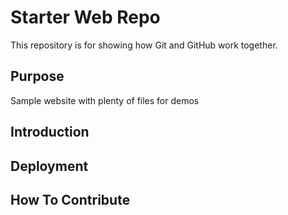 # Starter Web Repo

This repository is for showing how Git and GitHub work together.

## Purpose

Sample website with plenty of files for demos

## Introduction

## Deployment

## How To Contribute
